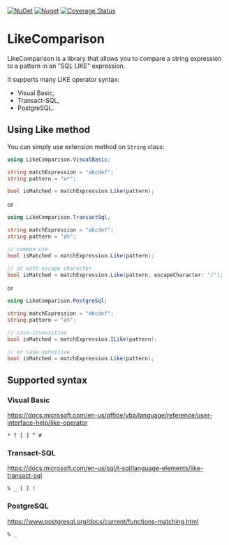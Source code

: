 [![NuGet](https://img.shields.io/nuget/v/LikeComparison)](https://www.nuget.org/packages/LikeComparison)
[![Nuget](https://img.shields.io/nuget/dt/LikeComparison)](https://www.nuget.org/stats/packages/LikeComparison?groupby=Version)
[![Coverage Status](https://img.shields.io/coveralls/github/cagrin/LikeComparison)](https://coveralls.io/github/cagrin/LikeComparison)

# LikeComparison
LikeComparison is a library that allows you to compare a string expression to a pattern in an "SQL LIKE" expression.

It supports many LIKE operator syntax:
- Visual Basic,
- Transact-SQL,
- PostgreSQL.


## Using Like method

You can simply use extension method on `String` class:
```cs
using LikeComparison.VisualBasic;
```
```cs
string matchExpression = "abcdef";
string pattern = "a*";

bool isMatched = matchExpression.Like(pattern);
```
or

```cs
using LikeComparison.TransactSql;
```
```cs
string matchExpression = "abcdef";
string pattern = "a%";

// common use
bool isMatched = matchExpression.Like(pattern);

// or with escape character
bool isMatched = matchExpression.Like(pattern, escapeCharacter: "/");
```
or

```cs
using LikeComparison.PostgreSql;
```
```cs
string matchExpression = "abcdef";
string pattern = "a%";

// case-insensitive
bool isMatched = matchExpression.ILike(pattern);

// or case-sensitive
bool isMatched = matchExpression.Like(pattern);
```
## Supported syntax
### Visual Basic

https://docs.microsoft.com/en-us/office/vba/language/reference/user-interface-help/like-operator

```* ? [ ] ^ #```
###  Transact-SQL

https://docs.microsoft.com/en-us/sql/t-sql/language-elements/like-transact-sql

```% _ [ ] !```
###  PostgreSQL

https://www.postgresql.org/docs/current/functions-matching.html

```% _```